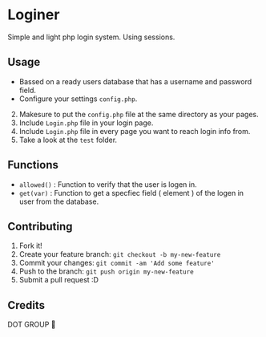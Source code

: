 # Loginer
Simple and light php login system.
Using sessions.

## Usage 
  - Bassed on a ready users database that has a username and password field.
- Configure your settings `config.php`.
2. Makesure to put the `config.php` file at the same directory as your pages.
3. Include `Login.php` file in your login page.
4. Include `Login.php` file in every page you want to reach login info from.
5. Take a look at the `test` folder.

## Functions 
- `allowed()` : Function to verify that the user is logen in.
- `get(var)`  : Function to get a specfiec field ( element ) of the logen in user from the database.

## Contributing
1. Fork it!
2. Create your feature branch: `git checkout -b my-new-feature`
3. Commit your changes: `git commit -am 'Add some feature'`
4. Push to the branch: `git push origin my-new-feature`
5. Submit a pull request :D

## Credits
DOT GROUP :dancer:
